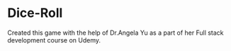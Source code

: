 # Dice-Roll
Created this game with the help of Dr.Angela Yu as a part of her Full stack development course on Udemy.

